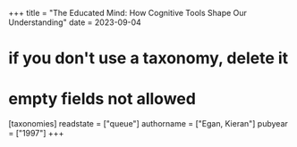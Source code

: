 +++
title = "The Educated Mind: How Cognitive Tools Shape Our Understanding"
date = 2023-09-04
# if you don't use a taxonomy, delete it
# empty fields not allowed
[taxonomies]
  readstate = ["queue"]
  authorname = ["Egan, Kieran"]
  pubyear = ["1997"]
+++

